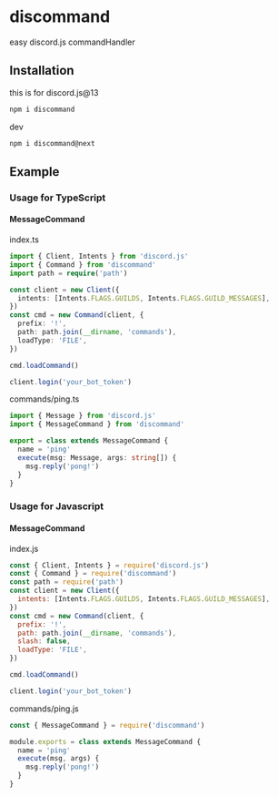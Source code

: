 # discommand

easy discord.js commandHandler

## Installation

this is for discord.js@13

```sh
npm i discommand
```

dev

```sh
npm i discommand@next
```

## Example

### Usage for TypeScript

#### MessageCommand

index.ts

```ts
import { Client, Intents } from 'discord.js'
import { Command } from 'discommand'
import path = require('path')

const client = new Client({
  intents: [Intents.FLAGS.GUILDS, Intents.FLAGS.GUILD_MESSAGES],
})
const cmd = new Command(client, {
  prefix: '!',
  path: path.join(__dirname, 'commands'),
  loadType: 'FILE',
})

cmd.loadCommand()

client.login('your_bot_token')
```

commands/ping.ts

```ts
import { Message } from 'discord.js'
import { MessageCommand } from 'discommand'

export = class extends MessageCommand {
  name = 'ping'
  execute(msg: Message, args: string[]) {
    msg.reply('pong!')
  }
}
```

### Usage for Javascript

#### MessageCommand

index.js

```js
const { Client, Intents } = require('discord.js')
const { Command } = require('discommand')
const path = require('path')
const client = new Client({
  intents: [Intents.FLAGS.GUILDS, Intents.FLAGS.GUILD_MESSAGES],
})
const cmd = new Command(client, {
  prefix: '!',
  path: path.join(__dirname, 'commands'),
  slash: false,
  loadType: 'FILE',
})

cmd.loadCommand()

client.login('your_bot_token')
```

commands/ping.js

```js
const { MessageCommand } = require('discommand')

module.exports = class extends MessageCommand {
  name = 'ping'
  execute(msg, args) {
    msg.reply('pong!')
  }
}
```
